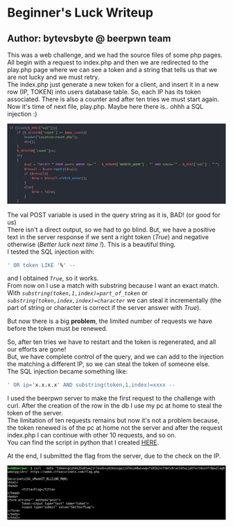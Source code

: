 # Beginner's Luck Writeup

## __Author:__ bytevsbyte @ beerpwn team

This was a web challenge, and we had the source files of some php pages.
All begin with a request to index.php and then we are redirected to
the play.php page where we can see a token and a string that tells us
that we are not lucky and we must retry.\
The index.php just generate a new token for a client, and insert it in
a new row (IP, TOKEN) into users database table.
So, each IP has its token associated.
There is also a counter and after ten tries we must start again.\
Now it's time of next file, play.php.
Maybe here there is.. ohhh a SQL injection :)

![Image of flag](./code_sqlinj.png)

The val POST variable is used in the query string as it is, BAD! (or good for us)\
There isn't a direct output, so we had to go blind.
But, we have a positive text in the server response
if we sent a right token (_True_) and negative otherwise
(_Better luck next time !_).
This is a beautiful thing.\
I tested the SQL injection with:

```sql
' OR token LIKE '%' --  
```

and I obtained _`True`_, so it works.\
From now on I use a match with substring because I want an exact match.
With _`substring(token,1,index)=part_of_token`_ or
_`substring(token,index,index)=character`_ we can steal it incrementally
(the part of string or character is correct if the server answer with _True_).

But now there is a big __problem__, the limited number of requests we have
before the token must be renewed.

So, after ten tries we have to restart and the token is regenerated,
and all our efforts are gone!\
But, we have complete control of the query,
and we can add to the injection the matching
a different IP, so we can steal the token of someone else.\
The SQL injection became something like:

```sql
' OR ip='x.x.x.x' AND substring(token,1,index)=xxxx --  
```

I used the beerpwn server to make the first request to the challenge with curl.
After the creation of the row in the db I use my pc at home
to steal the token of the server. \
The limitation of ten requests remains but now it's not a problem because,
the token renewed is of the pc at home not the server and after the
request index.php I can continue with other 10 requests, and so on.\
You can find the script in python that I created [HERE](./exploit.py).

At the end, I submitted the flag from the server,
due to the check on the IP.

![Image of flag](./beginnersluck_flag.png)
